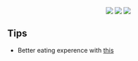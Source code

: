 <div align="center">
    <a href="https://orange.wastaken.xyz"> <img src="https://badgen.net/badge/Blog/OWT?icon=sourcegraph&color=4ab8a1"></a>
    <a href="https://gitstar-ranking.com/repositories"> <img src="https://badgen.net/badge/Rank/0?icon=github&color=4ab8a1"></a>
    <!-- <a href="https://github.com/qspidy/dst-dedicated-server-admin-scripts"> <img src="https://badgen.net/github/stars/qspidy/dst-dedicated-server-admin-scripts?icon=github&color=4ab8a1"></a> -->
    <a href="https://github.com/qspidy/dst-dedicated-server-admin-scripts"> <img src="https://badgen.net/github/forks/qspidy/dst-dedicated-server-admin-scripts?icon=github&color=4ab8a1"></a>
</div>

## Tips
- Better eating experence with [this](https://orange.wastaken.xyz/2023/10/13/dst-dedicate-server-start/)
